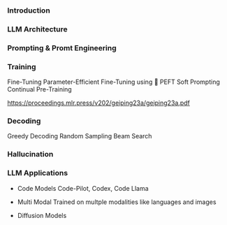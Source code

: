 ### Introduction


### LLM Architecture

### Prompting & Promt Engineering

### Training
Fine-Tuning
Parameter-Efficient Fine-Tuning using 🤗 PEFT
Soft Prompting
Continual Pre-Training

https://proceedings.mlr.press/v202/geiping23a/geiping23a.pdf

### Decoding
Greedy Decoding
Random Sampling
Beam Search

### Hallucination


### LLM Applications

* Code Models
Code-Pilot, Codex, Code Llama

* Multi Modal
Trained on multple modalities like languages and images

* Diffusion Models
